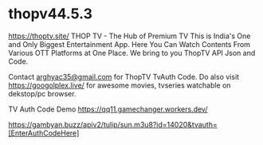 # thopv44.5.3

https://thoptv.site/
THOP TV - The Hub of Premium TV 
This is India's One and Only Biggest Entertainment App. Here You Can Watch Contents From Various OTT Platforms at One Place.
We bring to you ThopTV API Json and Code.

Contact arghyac35@gmail.com for ThopTV TvAuth Code.
Do also visit https://googolplex.live/ for awesome movies, tvseries watchable on dekstop/pc browser.

TV Auth Code Demo
https://qq11.gamechanger.workers.dev/

https://gambyan.buzz/apiv2/tulip/sun.m3u8?id=14020&tvauth=[EnterAuthCodeHere]
